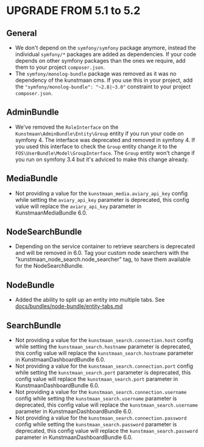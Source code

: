 UPGRADE FROM 5.1 to 5.2
=======================

General
-------

 * We don't depend on the `symfony/symfony` package anymore, instead the individual `symfony/*` packages are added as dependencies.
   If your code depends on other symfony packages than the ones we require, add them to your project `composer.json`.
 * The `symfony/monolog-bundle` package was removed as it was no dependency of the kunstmaan cms. If you use this in your project, add the `"symfony/monolog-bundle": "~2.8|~3.0"` constraint to your project `composer.json`.

AdminBundle
-----------

* We've removed the `RoleInterface` on the `Kunstmaan\AdminBundle\Entity\Group` entity if you run your code on symfony 4. 
  The interface was deprecated and removed in symfony 4. If you used this interface to check the `Group` entity change it to
  the `FOS\UserBundle\Model\GroupInterface`. The `Group` entity won't change if you run on symfony 3.4 but it's adviced to make 
  this change already.

MediaBundle
-----------

 * Not providing a value for the `kunstmaan_media.aviary_api_key` config while setting the `aviary_api_key` parameter is deprecated, this config value will replace the `aviary_api_key` parameter in KunstmaanMediaBundle 6.0.

NodeSearchBundle
----------------

* Depending on the service container to retrieve searchers is deprecated and will be removed in 6.0. Tag your custom node
  searchers with the "kunstmaan_node_search.node_searcher" tag, to have them available for the NodeSearchBundle.

NodeBundle
----------

 * Added the ability to split up an entity into multiple tabs. See [docs/bundles/node-bundle/entity-tabs.md](docs/bundles/node-bundle/entity-tabs.md)

SearchBundle
------------

 * Not providing a value for the `kunstmaan_search.connection.host` config while setting the `kunstmaan_search.hostname` parameter is deprecated, this config value will replace the `kunstmaan_search.hostname` parameter in KunstmaanDashboardBundle 6.0.
 * Not providing a value for the `kunstmaan_search.connection.port` config while setting the `kunstmaan_search.port` parameter is deprecated, this config value will replace the `kunstmaan_search.port` parameter in KunstmaanDashboardBundle 6.0.
 * Not providing a value for the `kunstmaan_search.connection.username` config while setting the `kunstmaan_search.username` parameter is deprecated, this config value will replace the `kunstmaan_search.username` parameter in KunstmaanDashboardBundle 6.0.
 * Not providing a value for the `kunstmaan_search.connection.password` config while setting the `kunstmaan_search.password` parameter is deprecated, this config value will replace the `kunstmaan_search.password` parameter in KunstmaanDashboardBundle 6.0.
